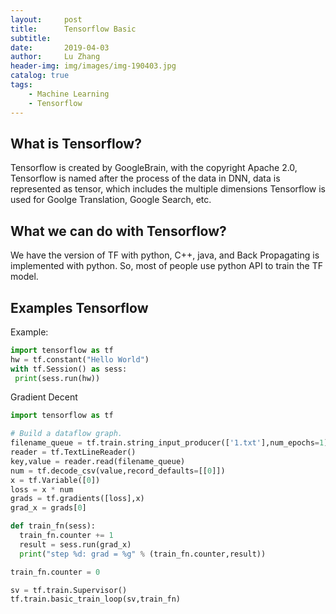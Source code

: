 ```yaml
---
layout:     post
title:      Tensorflow Basic
subtitle:   
date:       2019-04-03
author:     Lu Zhang
header-img: img/images/img-190403.jpg
catalog: true
tags:
    - Machine Learning
    - Tensorflow
---
```

## What is Tensorflow?
Tensorflow is created by GoogleBrain, with the copyright Apache 2.0, 
Tensorflow is named after the process of the data in DNN, data is represented as tensor, which includes the multiple dimensions 
Tensorflow is used for Goolge Translation, Google Search, etc.

## What we can do with Tensorflow?
We have the version of TF with python, C++, java, and Back Propagating is implemented  with python. So, most of people use python API to train the TF model. 
## Examples Tensorflow 
Example: 
```python
import tensorflow as tf
hw = tf.constant("Hello World")
with tf.Session() as sess:
 print(sess.run(hw))
```
Gradient Decent
```python 
import tensorflow as tf

# Build a dataflow graph.
filename_queue = tf.train.string_input_producer(['1.txt'],num_epochs=1)
reader = tf.TextLineReader()
key,value = reader.read(filename_queue)
num = tf.decode_csv(value,record_defaults=[[0]])
x = tf.Variable([0])
loss = x * num
grads = tf.gradients([loss],x)
grad_x = grads[0]

def train_fn(sess):
  train_fn.counter += 1
  result = sess.run(grad_x)
  print("step %d: grad = %g" % (train_fn.counter,result))

train_fn.counter = 0

sv = tf.train.Supervisor()
tf.train.basic_train_loop(sv,train_fn)
```

